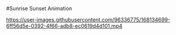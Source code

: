 #Sunrise Sunset Animation 






https://user-images.githubusercontent.com/96336775/168134699-6ff56d5e-0392-4f66-adb8-ec0619d4d101.mp4





